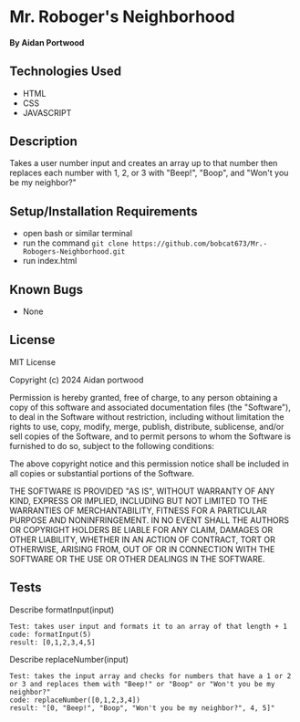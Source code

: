 # Mr. Roboger's Neighborhood

#### By Aidan Portwood
#### 

## Technologies Used

* HTML
* CSS
* JAVASCRIPT

## Description

Takes a user number input and creates an array up to that number then replaces each number with 1, 2, or 3 with "Beep!", "Boop", and "Won't you be my neighbor?"

## Setup/Installation Requirements

* open bash or similar terminal
* run the command ```git clone https://github.com/bobcat673/Mr.-Robogers-Neighborhood.git```
* run index.html

## Known Bugs

* None

## License

MIT License

Copyright (c) 2024 Aidan portwood

Permission is hereby granted, free of charge, to any person obtaining a copy
of this software and associated documentation files (the "Software"), to deal
in the Software without restriction, including without limitation the rights
to use, copy, modify, merge, publish, distribute, sublicense, and/or sell
copies of the Software, and to permit persons to whom the Software is
furnished to do so, subject to the following conditions:

The above copyright notice and this permission notice shall be included in all
copies or substantial portions of the Software.

THE SOFTWARE IS PROVIDED "AS IS", WITHOUT WARRANTY OF ANY KIND, EXPRESS OR
IMPLIED, INCLUDING BUT NOT LIMITED TO THE WARRANTIES OF MERCHANTABILITY,
FITNESS FOR A PARTICULAR PURPOSE AND NONINFRINGEMENT. IN NO EVENT SHALL THE
AUTHORS OR COPYRIGHT HOLDERS BE LIABLE FOR ANY CLAIM, DAMAGES OR OTHER
LIABILITY, WHETHER IN AN ACTION OF CONTRACT, TORT OR OTHERWISE, ARISING FROM,
OUT OF OR IN CONNECTION WITH THE SOFTWARE OR THE USE OR OTHER DEALINGS IN THE
SOFTWARE.


## Tests

  Describe formatInput(input) 

    Test: takes user input and formats it to an array of that length + 1
    code: formatInput(5)
    result: [0,1,2,3,4,5]


  Describe replaceNumber(input)
  
    Test: takes the input array and checks for numbers that have a 1 or 2 or 3 and replaces them with "Beep!" or "Boop" or "Won't you be my neighbor?" 
    code: replaceNumber([0,1,2,3,4])
    result: "[0, "Beep!", "Boop", "Won't you be my neighbor?", 4, 5]"